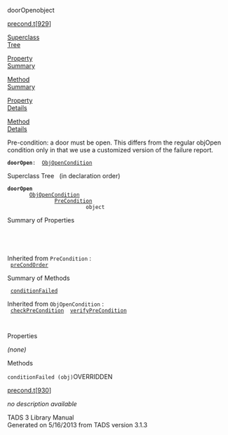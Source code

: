 ---
---
<span class="title">doorOpen</span><span class="type">object</span>

[precond.t](../file/precond.t.html)\[[929](../source/precond.t.html#929)\]

[Superclass  
Tree](#_SuperClassTree_)

[Property  
Summary](#_PropSummary_)

[Method  
Summary](#_MethodSummary_)

[Property  
Details](#_Properties_)

[Method  
Details](#_Methods_)

<div class="fdesc">

Pre-condition: a door must be open. This differs from the regular
objOpen condition only in that we use a customized version of the
failure report.

**`doorOpen`**` :   `[`ObjOpenCondition`](../object/ObjOpenCondition.html)

</div>

<span id="_SuperClassTree_"></span>

<div class="mjhd">

<span class="hdln">Superclass Tree</span>   (in declaration order)

</div>

**`doorOpen`**  
`         `[`ObjOpenCondition`](../object/ObjOpenCondition.html)  
`                 `[`PreCondition`](../object/PreCondition.html)  
`                         object`  
<span id="_PropSummary_"></span>

<div class="mjhd">

<span class="hdln">Summary of Properties</span>  

</div>

` `

` `

Inherited from `PreCondition` :  
` `[`preCondOrder`](../object/PreCondition.html#preCondOrder)`  `

<span id="_MethodSummary_"></span>

<div class="mjhd">

<span class="hdln">Summary of Methods</span>  

</div>

` `[`conditionFailed`](#conditionFailed)`  `

Inherited from `ObjOpenCondition` :  
` `[`checkPreCondition`](../object/ObjOpenCondition.html#checkPreCondition)`  `[`verifyPreCondition`](../object/ObjOpenCondition.html#verifyPreCondition)`  `

` `

<span id="_Properties_"></span>

<div class="mjhd">

<span class="hdln">Properties</span>  

</div>

*(none)* <span id="_Methods_"></span>

<div class="mjhd">

<span class="hdln">Methods</span>  

</div>

<span id="conditionFailed"></span>

`conditionFailed (obj)`<span class="rem">OVERRIDDEN</span>

[precond.t](../file/precond.t.html)\[[930](../source/precond.t.html#930)\]

<div class="desc">

*no description available*

</div>

<div class="ftr">

TADS 3 Library Manual  
Generated on 5/16/2013 from TADS version 3.1.3

</div>
